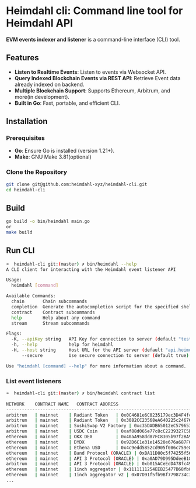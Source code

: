 # Heimdahl cli: Command line tool for Heimdahl API

**EVM events indexer and listener**
is a command-line interface (CLI) tool.

## Features
- **Listen to Realtime Events**: Listen to events via Websocket API.
- **Query Indexed Blockchain Events via REST API**: Retrieve Event data already indexed on backend.
- **Multiple Blockchain Support**: Supports Ethereum, Arbitrum, and more(in development).
- **Built in Go**: Fast, portable, and efficient CLI.

## Installation

### Prerequisites

- **Go**: Ensure Go is installed (version 1.21+).
- **Make**: GNU Make 3.81(optional)


### Clone the Repository

```bash
git clone git@github.com:heimdahl-xyz/heimdahl-cli.git
cd heimdahl-cli
```
## Build

```bash
go build -o bin/heimdahl main.go
or
make build 
```

## Run CLI
```bash
➜  heimdahl-cli git:(master) ✗ bin/heimdahl --help
A CLI client for interacting with the Heimdahl event listener API

Usage:
  heimdahl [command]

Available Commands:
  chain       Chain subcommands
  completion  Generate the autocompletion script for the specified shell
  contract    Contract subcommands
  help        Help about any command
  stream      Stream subcommands

Flags:
  -K, --apiKey string   API Key for connection to server (default "test1")
  -h, --help            help for heimdahl
  -H, --host string     Host URL for the API server (default "api.heimdahl.xyz")
      --secure          Use secure connection to server (default true)

Use "heimdahl [command] --help" for more information about a command.
```

### List event listeners
```bash
➜  heimdahl-cli git:(master) ✗ bin/heimdahl contract list
               
NETWORK    CONTRACT NAME   CONTRACT ADDRESS                                                                                                                   
-------------------------------------------------------------------------------                      
arbitrum   | mainnet    | Radiant Token   | 0x0C4681e6C0235179ec3D4F4fc4DF3d14FDD96017
arbitrum   | mainnet    | Radiant Token   | 0x3082CC23568eA640225c2467653dB90e9250AaA0
arbitrum   | mainnet    | SushiSwap V2 Factory | 0xc35DADB65012eC5796536bD9864eD8773aBc74C4
arbitrum   | mainnet    | USDC Coin       | 0xaf88d065e77c8cC2239327C5EDb3A432268e5831
ethereum   | mainnet    | OKX DEX         | 0x40aA958dd87FC8305b97f2BA922CDdCa374bcD7f
ethereum   | mainnet    | DYDX            | 0x92D6C1e31e14520e676a687F0a93788B716BEff5
ethereum   | mainnet    | Ethena USD      | 0x4c9edd5852cd905f086c759e8383e09bff1e68b3
ethereum   | mainnet    | Band Protocol (ORACLE) | 0xBA11D00c5f74255f56a5E366F4F77f5A186d7f55
ethereum   | mainnet    | API 3 Protocol (ORACLE) | 0xa0AD79D995DdeeB18a14eAef56A549A04e3Aa1Bd
arbitrum   | mainnet    | API 3 Protocol (ORACLE) | 0xb015ACeEdD478fc497A798Ab45fcED8BdEd08924
ethereum   | mainnet    | 1inch aggregator | 0x1111111254EEB25477B68fb85Ed929f73A960582
ethereum   | mainnet    | 1inch aggregator v2 | 0x07D91f5fb9Bf7798734C3f606dB065549F6893bb
...
```


